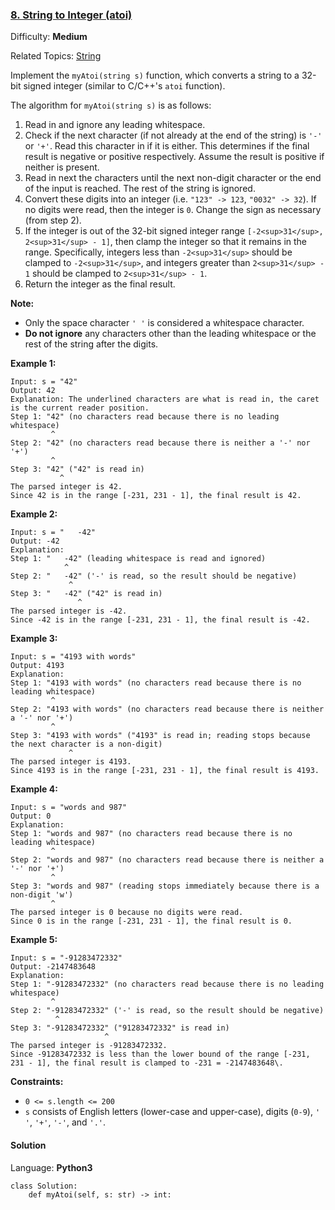 ### [8\. String to Integer (atoi)](https://leetcode.com/problems/string-to-integer-atoi/)

Difficulty: **Medium**  

Related Topics: [String](https://leetcode.com/tag/string/)


Implement the `myAtoi(string s)` function, which converts a string to a 32-bit signed integer (similar to C/C++'s `atoi` function).

The algorithm for `myAtoi(string s)` is as follows:

1.  Read in and ignore any leading whitespace.
2.  Check if the next character (if not already at the end of the string) is `'-'` or `'+'`. Read this character in if it is either. This determines if the final result is negative or positive respectively. Assume the result is positive if neither is present.
3.  Read in next the characters until the next non-digit character or the end of the input is reached. The rest of the string is ignored.
4.  Convert these digits into an integer (i.e. `"123" -> 123`, `"0032" -> 32`). If no digits were read, then the integer is `0`. Change the sign as necessary (from step 2).
5.  If the integer is out of the 32-bit signed integer range `[-2<sup>31</sup>, 2<sup>31</sup> - 1]`, then clamp the integer so that it remains in the range. Specifically, integers less than `-2<sup>31</sup>` should be clamped to `-2<sup>31</sup>`, and integers greater than `2<sup>31</sup> - 1` should be clamped to `2<sup>31</sup> - 1`.
6.  Return the integer as the final result.

**Note:**

*   Only the space character `' '` is considered a whitespace character.
*   **Do not ignore** any characters other than the leading whitespace or the rest of the string after the digits.

**Example 1:**

```
Input: s = "42"
Output: 42
Explanation: The underlined characters are what is read in, the caret is the current reader position.
Step 1: "42" (no characters read because there is no leading whitespace)
         ^
Step 2: "42" (no characters read because there is neither a '-' nor '+')
         ^
Step 3: "42" ("42" is read in)
           ^
The parsed integer is 42.
Since 42 is in the range [-231, 231 - 1], the final result is 42.
```

**Example 2:**

```
Input: s = "   -42"
Output: -42
Explanation:
Step 1: "   -42" (leading whitespace is read and ignored)
            ^
Step 2: "   -42" ('-' is read, so the result should be negative)
             ^
Step 3: "   -42" ("42" is read in)
               ^
The parsed integer is -42.
Since -42 is in the range [-231, 231 - 1], the final result is -42.
```

**Example 3:**

```
Input: s = "4193 with words"
Output: 4193
Explanation:
Step 1: "4193 with words" (no characters read because there is no leading whitespace)
         ^
Step 2: "4193 with words" (no characters read because there is neither a '-' nor '+')
         ^
Step 3: "4193 with words" ("4193" is read in; reading stops because the next character is a non-digit)
             ^
The parsed integer is 4193.
Since 4193 is in the range [-231, 231 - 1], the final result is 4193.
```

**Example 4:**

```
Input: s = "words and 987"
Output: 0
Explanation:
Step 1: "words and 987" (no characters read because there is no leading whitespace)
         ^
Step 2: "words and 987" (no characters read because there is neither a '-' nor '+')
         ^
Step 3: "words and 987" (reading stops immediately because there is a non-digit 'w')
         ^
The parsed integer is 0 because no digits were read.
Since 0 is in the range [-231, 231 - 1], the final result is 0.
```

**Example 5:**

```
Input: s = "-91283472332"
Output: -2147483648
Explanation:
Step 1: "-91283472332" (no characters read because there is no leading whitespace)
         ^
Step 2: "-91283472332" ('-' is read, so the result should be negative)
          ^
Step 3: "-91283472332" ("91283472332" is read in)
                     ^
The parsed integer is -91283472332.
Since -91283472332 is less than the lower bound of the range [-231, 231 - 1], the final result is clamped to -231 = -2147483648\. 
```

**Constraints:**

*   `0 <= s.length <= 200`
*   `s` consists of English letters (lower-case and upper-case), digits (`0-9`), `' '`, `'+'`, `'-'`, and `'.'`.


#### Solution

Language: **Python3**

```python3
class Solution:
    def myAtoi(self, s: str) -> int:
        
```